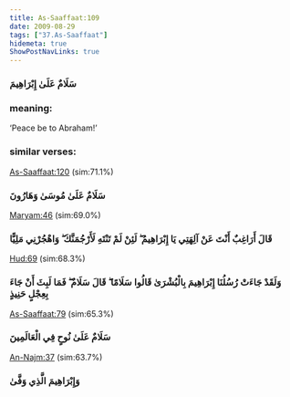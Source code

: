 ```yaml
---
title: As-Saaffaat:109
date: 2009-08-29
tags: ["37.As-Saaffaat"]
hidemeta: true 
ShowPostNavLinks: true 
---
```

### سَلَامٌ عَلَىٰ إِبْرَاهِيمَ
### meaning: 
‘Peace be to Abraham!’
### similar verses: 

[As-Saaffaat:120](/37/120) (sim:71.1%)

### سَلَامٌ عَلَىٰ مُوسَىٰ وَهَارُونَ

[Maryam:46](/19/46) (sim:69.0%)

### قَالَ أَرَاغِبٌ أَنْتَ عَنْ آلِهَتِي يَا إِبْرَاهِيمُ ۖ لَئِنْ لَمْ تَنْتَهِ لَأَرْجُمَنَّكَ ۖ وَاهْجُرْنِي مَلِيًّا

[Hud:69](/11/69) (sim:68.3%)

### وَلَقَدْ جَاءَتْ رُسُلُنَا إِبْرَاهِيمَ بِالْبُشْرَىٰ قَالُوا سَلَامًا ۖ قَالَ سَلَامٌ ۖ فَمَا لَبِثَ أَنْ جَاءَ بِعِجْلٍ حَنِيذٍ

[As-Saaffaat:79](/37/79) (sim:65.3%)

### سَلَامٌ عَلَىٰ نُوحٍ فِي الْعَالَمِينَ

[An-Najm:37](/53/37) (sim:63.7%)

### وَإِبْرَاهِيمَ الَّذِي وَفَّىٰ
